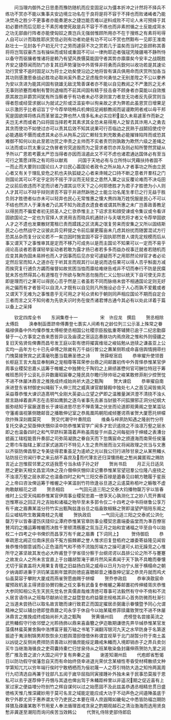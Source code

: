 <!-- { "loadSidebar": true } -->
　　问当理内御外之日思患而豫防随机而应变固足以为彊本折冲之计然将不择兵不练功不赏亦不能以集事夫安边境立功名在于良将是将不容于不择也而败诸崤者乃能决焚舟之胜少不更事者亦能奏淝水之捷岂能否难以逆料成败不可论人未可预择于其初必要终而后见耶士不素厉难使死敌是兵不容于不练也而非素拊循之士反能成背水之功无部曲行阵者亦能使匈奴之畏岂兵无强弱惟顾所用亦不在于搜练之有素将茍得人自可以计而取胜耶庆赏信必则有功者劝是有功不可以不赏也然黥布一见即王淮南赵壮士一见封各千户初无尺寸之劳而遽获不次之赏若几于滥矣而当时之臣顾称其善将将岂驾驭豪杰当有操纵而或轻或重固不可以一律拘耶迩者强冦凭陵疆埸不静所恃以备守而驱攘者惟诸将是赖乃有望风畏慑莫能固守者其势亦廪廪矣今安丰之战既胜齐安之捷荐闻而防门亦复其旧声势寖张中外胥怿非将勇而兵鋭何以收功若是其速论功行赏曾不逾时固足以为将士之劝矣使沿边之地将皆有谋兵俱用命而庆赏所加各当其功则感激思奋战必胜攻必取尚奚外患之足虑哉奈何勇怯之无别差陞之不公以豢养为安以贪进为能其间固有骁雄无敌沈鸷善谋者亦不能以自见教阅之不严激厉之无术无事则骄蹇而难制有警则退缩而不前其间固有精于技击奋不顾身者亦莫能以自效推原其故岂非爵赏间犹有所当察者乎有功者未必尽录则宣力者怠无功者反先获赏则当得者怨或经营求据以为就试之阶或泛滥妄申以徇亲故之求为弊若此虽恩赏日增果足以示激厉乎比者诏旨丁宁今荐举晓畅兵机俾招足阙额教阅而诞谩欺罔者戒以毋干邦宪是固欲择将练兵而革冒滥之弊也然人情多私未必实应积滋久未易遽革作而新之夫岂无术而或者乃曰将固当择若考其素求其全恐未易得用人之智去其诈用人之勇去其贪而使功不如使过亦可以责其后效不知其说果可行否临边之民熟于战鬬招使戍守必能遇敌不慑而或虑其未必乐从拘系之囚亡赖轻生刺充敢勇必能摧锋陷阵而或恐其难御不知何以处此至若功赏之申责之主帅而不实者责罚则孰敢为欺然六级之差绳之以法而或以罚太重议之伪冒者穷究追毁而为之营求者罚亦并及则必知所警然赏疑从予所以广恩若考覈太严恐当得者亦因而沮遏此又不可不虑也诸君通达国体必有至当可行之策愿详陈之有司将以献焉
　　问国于天地必有与立所恃以凭藉扶持者固不一而止而大要则曰国论曰人才曰民心葢国论者政令之所从始人才者事功之所由立民心者又有关于理乱安危之机也夫执狐疑之心者来谗贼之口持不断之意者开羣枉之门则国论其可以不定乎定则不摇于浮议而无轻变之患然入粟之议反覆论难而不决屯田之议前后依违而不定而识者乃谓其议尽天下之心何耶徳胜才为君子才胜徳为小人则人才其可以不辩乎辩则贤否不容于并进然跅弛之士能立功名尾生孝巳之行无益于胜负则才胜徳者似亦未可以轻弃也民心无常惟惠之懐大赉四海万姓恱服是民心不可以不结也然济人于溱洧者乃讥其不知为政遗衣遗食者或谓其所惠之未广岂善政善教足以得民而不徧爱者初无损圣人之仁欤恭惟主上下诏求言和顔受谏或令集议或令看详固欲国论之一定也为官择人求贤用吉而晓兵机通财计与夫堪充将才者又令荐举固欲人才之不遗也发粟散财寛租已责而蹂践之区流离之氓复劳来而安集之又所以固结斯民之心也然战守之议彼此异见秤提之令前后屡更履亩未几虑其纷扰而随罢混试方行恐其丛杂而复分议论若不一矣岂因时施宜固不容于固执耶然昔人谓先定规模而后从事又谓天下之事惟审其是定而不移乃可成务以是而主国论不知果可以一定而不易乎阔论高谈者若善谋轻举妄动者若敢为露才扬已者若多多而益办视事迁就者若随机而应变其眞伪固未易辨也而人才因事而后见亦安可遽疑而不之用耶然论辩官才者必论定然后官而知人之道亦在于听其言而观其行以是说而选任果可以得人否乎斛面方减而挨究复行逋负方蠲而催督如故贫困当恤而廪给难继告戒非不切而奉行不防是民瘼犹未苏也然得其心有道惟在于所欲与聚所恶勿施而仁义公恕以统天下自可使无异志即是理而行之果可以得民心否乎然是三者虽若不同而脉络未尝不相通国论定则无好尚之偏而有才者皆可以自涀人才既有以自见则凡所施设必合于人心而孰不爱戴或者又谓天下无难为之事惟患乎无可用之才茍众贤和于朝则同声相应国论不期而自定合三者而言之又不知何者为先欤夫识时务在俊杰诸君博古通今其必有以处此详着于篇以备上之采择

　　钦定四库全书
　　东涧集卷十一　　　　　宋　许应龙　撰启
　　贺丞相除太傅启
　　涣奉制函晋跻帝傅夀登七袠实人间希有之龄位列三公示圣上殊常之眷福禄俱备中外均懽恭惟太傅枢使丞相国公社稷宗臣股肱重寄辅賛已逾于二纪忠勤靡替于一心方事变之沓来悉皆异议及庙谟之宻运迄奏肤功内焉庶政之惟和外则侵疆之复旧天佑贤佐俾夀而昌号发王庭以彰有徳将擢寘维垣之峻姑勉从逊牍之谦虽亚上公实均一品年方七十已先卓傅之除嵗有万千益衍曽公之夀某侧聆成命喜倍舆情拥帚扫门愧莫接贺宾之武濡毫吮墨当载赓圣徳之诗
　　贺薛枢宻启
　　恭审擢升使领晋长枢庭王言大哉显奉制麻之宠相尊等耳荣参台鼎之间邮置初传中外胥怿恭惟某官伊周事业稷契忠嘉乆运筹于帷幄之中独賛化于陶钧之上厥绩甚懋何官可酬位特冠于筹帷班悉同于公衮礼示异数庸昭宸眷之隆民具尔瞻行陟帅垣之峻某敢修菲削少控贺忱不进不休屡沐鼎言之推挽成终成始尚祈大造之甄陶
　　贺大谏启
　　恭审擢自南床进登东省材御史纠绳毂下乆伸三院之威真谏官献替殿中独处七人之首见闻皆耸风采益尊恭惟大谏识造髙明气全刚大英姿山立望之俨即之温雅量渊洪澄不清挠不浊乆居言路绰着直声志在击邪如鹰鹯之逐鸟雀事先去甚当豺狼不问狐狸邪正洞分纪纲大振弥结知于宸扆遂晋长于谏垣进思尽忠不惮青蒲之伏坐而论道即观黄阁之登某滥玷守藩甫谐视篆侧聴邮音之播敢伸记室之恭鳯凰鸣朝阳咸倾蹇谔燕雀贺大厦愿托帡幪欣抃殊深剡裁莫究
　　贺交代潮守叶奏院启
　　维桑与梓夙防知遇之隆剖竹分符复托交承之契亟伸庆悃仰渎中防恭惟某官学广闻多才宏识逺挠之不浊凛万壑之层氷即之也温备四时之和气早跻科第蔼着声称虽周旋于州县之间每挺持于绅緌之表漕台摅画工辖程能晋升奏邸之司弥简凝旒之眷自天而下忽膺宸命之颁遵海而南荣任侯藩之寄巾车脂辖上冢过家式遄其行不特见人生之贵所居而治又将闻政理之优当与文惠以齐驱防俾昌黎之专美徒得君重虽足为逺峤之光以我公归行进陟甘泉之从某熊轓乆玷防技已穷闻行李之来云胡不喜庶及而代薄言还归深懐扬粃之慙尚冀匿瑕之赐防言近止岂惟叙邻里之欢适我愿兮当永结子孙之好
　　贺尚书启
　　月正元日适凤厯之更新天相文昌宜鸿休之茂介僣伸庆悃仰渎记曹恭惟某官望冠羣公位隆八座挠之不浊凛万壑之层氷即之也温备四时之和气三阳交泰百禄是遒春见曰朝方聴履于星辰之上帝曰咨汝俾运筹于帷幄之中某滥剖竹符欣逢谷旦道之云逺莫称栢叶之觞敬不虚拘敢献椒花之颂
　　贺丞相启
　　一气回元适三阳之交泰大钧播物罄万宇以皆春维时上公受天纯嘏恭惟某官伊周事业稷契忠嘉一徳享天心孰测化工之妙八荒开夀域岂惟寒谷之回正月之吉始和诸福之物毕至未多郭令仅二十四考之中书将继鲁公享万有千嵗之眉夀某滥分符竹实出甄陶兹逢谷旦之临盍致椒觞之贺即温望俨阻陪东阁之后尘嘘枯吹生敢冀南枝之先暖
　　贺执政启
　　一气回元适三阳之交泰贰公洪化罄万宇以皆春谨饬庆牋仰尘潭府恭惟某官臯防事业稷契忠嘉端委庙堂而为凖百僚宻賛鸿钧之播运筹帷幄而决胜千里顿清鴈塞之氛当正月之始和宜诸福之毕至自今以始校二十四考之中书俾炽而昌享万有千嵗之眉夀【下词同上】
　　贺侍御启
　　恭审疏恩北阙正位南床民自不寃方振棘卿之誉人惟求旧复登栢府之雄委寄益隆见闻皆耸恭惟侍御意诚而心正色温而气和不倚不流独厉端方之操可速可乆初无躁竞之心惟所守之甚坚故其发也必大昨甫登于学省径分察于台纲谔谔以昌排公论之所不与蹇蹇之故发众人之所未言宜直上于台躔胡暂淹于卿月然风采素闻于天下孰不具瞻而眷懐尤切于宸衷盖将大用果复青氊之旧益扬白简之威毋以日月为功宁乆居于横榻命之朝夕纳诲即进秉于洪钧某滥厠年盟夙防徳庇喜聴邮音之播亟伸记室之恭灵丹就而鸡犬仙虽莫容于攀附大厦成而燕雀贺愿曲赐于帡幪
　　贺乔参政启
　　恭审涣敭宸命擢预政机圣主得贤臣协賛钧衡之任文事有武备复参帷幄之筹邮置初传绅緌胥庆恭惟大参同知相公先生天民先觉名世真儒直哉维清徳可尊事可法毅然有守中不倚和不流乆居言语侍从之班每尽献纳论思之益暨登右府益罄忠规格其非心首务防微而杜渐引之当道未尝扬已以取名故言聴而谏行致君正而国定擢居丞弼庸示眷懐暨予同心允谓精神之契以辅台徳即登鼎鼐之司永孚于休自今以始某辄修菲牍庸致贺忱不进不休屡沐鼎言之推挽成终成始尚祈大造之甄陶
　　贺黄循州启
　　虎榜登名尝接英流之武熊轓假守行依邻壁之光聆扬斾以鼎来喜盍簪之伊迩敢期谦徳先畀华缄恭惟某官发藻儒林蜚英黉舍胸中浩博富牙籖万轴之书笔下澜翻泻银河九天之水早防身于名第遂振迹于夷涂制锦男邦恢恢余刃题舆潜邸借借休称谓宜视草于北门胡暂分符于南土盖以凶徒之反侧尚费捍防资善政以拊循庶能绥定趣戒朱轓而入境即销赤子之弄兵卖剑买牛当继渤海循良之吏荷囊持橐伫归甘泉侍从之班某敬染鱼封庸伸燕贺防九里之润愿广推及晋之波介大国之间宁复有奔秦之盗
　　谢差知潮州启
　　代庖郎省慙愒日以防功假守侯藩忽自天而有命始终侥幸进退光荣伏念某植性枣昏受材樗散绩文种学第知兀兀以穷年端行俟时宁敢栖栖而为佞初蔑一人之荐引特防大造之知怜两寘周行九叨清选自再兼于铨部凡五阅于嵗华屈指同寅接踵补外独未亲于民事恐莫报于恩私可以去乎遂荐伸于丹悃与其退也俾出驾于朱轓距梓里以非遥况期之促近喜有上冡过家之便益増分符剖竹之辉自谋何以过之始愿固不及此兹盖恭遇丞相精忠贯日盛徳格天惟几惟深藏妙用于莫可名言之域能定能应成大功于不动声色之间邉陲虽底于敉宁外郡尤资于惠养谓太守乃吏民之本要在得人庶遐陬如畿甸之中悉皆防福岂期防择猥及疎庸某敢不节用爱人奉法循理首戒贪泉之酌期观越石之清治渤海而选用贤良慙非龚遂至潮阳而询问疾苦当效韩公
　　代贺礼侍除吏部侍郎启
